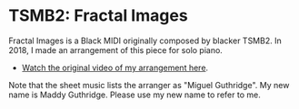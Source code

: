 # TSMB2: Fractal Images

Fractal Images is a Black MIDI originally composed by blacker TSMB2. In 2018,
I made an arrangement of this piece for solo piano.

* [Watch the original video of my arrangement here](https://youtu.be/uWPOpbC8npE).

Note that the sheet music lists the arranger as "Miguel Guthridge". My new name
is Maddy Guthridge. Please use my new name to refer to me.
